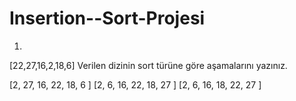 # Insertion--Sort-Projesi

1)
[22,27,16,2,18,6] Verilen dizinin sort türüne göre aşamalarını yazınız.

[2, 27, 16, 22, 18, 6 ]
[2, 6, 16, 22, 18, 27 ]
[2, 6, 16, 18, 22, 27 ]
